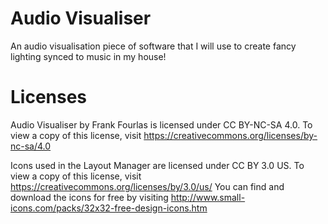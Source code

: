 # Audio Visualiser
An audio visualisation piece of software that I will use to create fancy lighting synced to music in my house!

# Licenses
Audio Visualiser by Frank Fourlas is licensed under CC BY-NC-SA 4.0. To view a copy of this license, visit https://creativecommons.org/licenses/by-nc-sa/4.0

Icons used in the Layout Manager are licensed under CC BY 3.0 US. To view a copy of this license, visit https://creativecommons.org/licenses/by/3.0/us/
You can find and download the icons for free by visiting http://www.small-icons.com/packs/32x32-free-design-icons.htm
